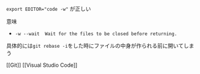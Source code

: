 
`export EDITOR="code -w"`
が正しい

意味
- `-w --wait  Wait for the files to be closed before returning.`

具体的には`git rebase -i`をした時にファイルの中身が作られる前に開いてしまう

[[Git]] [[Visual Studio Code]]

